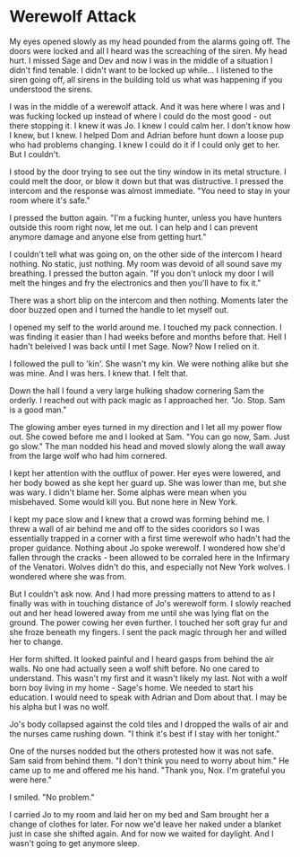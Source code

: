 # Werewolf Attack

My eyes opened slowly as my head pounded from the alarms going off.  The doors were locked and all I heard was the screaching of the siren.  My head hurt.  I missed Sage and Dev and now I was in the middle of a situation I didn't find tenable.  I didn't want to be locked up while... I listened to the siren going off, all sirens in the building told us what was happening if you understood the sirens.

I was in the middle of a werewolf attack.  And it was here where I was and I was fucking locked up instead of where I could do the most good - out there stopping it.  I knew it was Jo.  I knew I could calm her.  I don't know how I knew, but I knew.  I helped Dom and Adrian before hunt down a loose pup who had problems changing.  I knew I could do it if I could only get to her.  But I couldn't.

I stood by the door trying to see out the tiny window in its metal structure.  I could melt the door, or blow it down but that was distructive.  I pressed the intercom and the response was almost immediate.  "You need to stay in  your room where it's safe."

I pressed the button again.  "I'm a fucking hunter, unless you have hunters outside this room right now, let me out.  I can help and I can prevent anymore damage and anyone else from getting hurt."

I couldn't tell what was going on, on the other side of the intercom I heard nothing.  No static, just nothing.  My room was devoid of all sound save my breathing.  I pressed the button again.  "If you don't unlock my door I will melt the hinges and fry the electronics and then you'll have to fix it."

There was a short blip on the intercom and then nothing.  Moments later the door buzzed open and I turned the handle to let myself out.

I opened my self to the world around me.  I touched my pack connection.  I was finding it easier than I had weeks before and months before that.  Hell I hadn't beleived I was back until I met Sage.  Now?  Now I relied on it.

I followed the pull to 'kin'.  She wasn't my kin.  We were nothing alike but she was mine.  And I was hers.  I knew that.  I felt that.

Down the hall I found a very large hulking shadow cornering Sam the orderly.  I reached out with pack magic as I approached her.  "Jo.  Stop.  Sam is a good man."

The glowing amber eyes turned in my direction and I let all my power flow out.  She cowed before me and I looked at Sam.  "You can go now, Sam.  Just go slow."  The man nodded his head and moved slowly along the wall away from the large wolf who had him cornered.

I kept her attention with the outflux of power.  Her eyes were lowered, and her body bowed as she kept her guard up.  She was lower than me, but she was wary.  I didn't blame her.  Some alphas were mean when you misbehaved.  Some would kill you.  But none here in New York.

I kept my pace slow and I knew that a crowd was forming behind me.  I threw a wall of air behind me and off to the sides cooridors so I was essentially trapped in a corner with a first time werewolf who hadn't had the proper guidance.  Nothing about Jo spoke werewolf.  I wondered how she'd fallen through the cracks - been allowed to be corraled here in the Infirmary of the Venatori.  Wolves didn't do this, and especially not New York wolves.  I wondered where she was from.

But I couldn't ask now.  And I had more pressing matters to attend to as I finally was with in touching distance of Jo's werewolf form.  I slowly reached out and her head lowered away from me until she was lying flat on the ground.  The power cowing her even further.  I touched her soft gray fur and she froze beneath my fingers.  I sent the pack magic through her and willed her to change.

Her form shifted.  It looked painful and I heard gasps from behind the air walls.  No one had actually seen a wolf shift before.  No one cared to understand.  This wasn't my first and it wasn't likely my last.  Not with a wolf born boy living in my home - Sage's home.  We needed to start his education. I would need to speak with Adrian and Dom about that.  I may be his alpha but I was no wolf.

Jo's body collapsed against the cold tiles and I dropped the walls of air and the nurses came rushing down.  "I think it's best if I stay with her tonight."

One of the nurses nodded but the others protested how it was not safe.  Sam said from behind them.  "I don't think you need to worry about him."  He came up to me and offered me his hand.  "Thank you, Nox.  I'm grateful you were here."

I smiled.  "No problem."

I carried Jo to my room and laid her on my bed and Sam brought her a change of clothes for later.  For now we'd leave her naked under a blanket just in case she shifted again.  And for now we waited for daylight.  And I wasn't going to get anymore sleep.